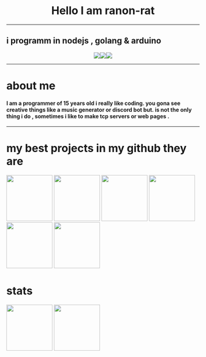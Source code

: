 
<h1 height=500 align="center">Hello I am ranon-rat</h1>

--------------------------------------------

## i programm in nodejs , golang & arduino
<p align="center" height=300px>
<img src= "https://camo.githubusercontent.com/7709c59e8833fe26ce749da6506f8180a50a9bcbff346b0efbb9a9d675be7da6/68747470733a2f2f6d656469612e646973636f72646170702e6e65742f6174746163686d656e74732f3730363334393132363731393234323330322f3738343939323232383133363138393937332f396b2e706e67"><img src="https://camo.githubusercontent.com/2251a8a9328392dabd00abee76b4ba91f390264d8608e6a23fe39bc90cbe02b3/68747470733a2f2f6d656469612e646973636f72646170702e6e65742f6174746163686d656e74732f3730363334393132363731393234323330322f3738343939323438393334353737373731342f4163397662787043704467574141414141456c46546b5375516d43432e706e67"><img src = "https://www.infootec.net/wp-content/uploads/2018/02/Arduino.png">
</p>

---------------------------------------------

# about me

#### I am a programmer of 15 years old i really like coding. you gona see creative things like a music generator or discord bot but. is not the only thing i do , sometimes i like to make tcp servers or web pages .
---------------------------------------------
# my best projects in my github they are </h1>
                 
[<img height=120 src="https://github-readme-stats.vercel.app/api/pin/?username=ranon-rat&repo=redditReplaceHumans&show_owner=true">](https://github.com/pythonBoy123/redditReplaceHumans) 
[<img height=120 src="https://github-readme-stats.vercel.app/api/pin/?username=ranon-rat&repo=monkeyPage&show_owner=true">](https://ranon-rat.github.io/monkeyPage/)
[<img height=120 src="https://github-readme-stats.vercel.app/api/pin/?username=ranon-rat&repo=golang-spyware&show_owner=true">](https://github.com/ranon-rat/golang-spyware) 
[<img height=120 src="https://github-readme-stats.vercel.app/api/pin/?username=ranon-rat&repo=echo-server-go&show_owner=true">](https://github.com/ranon-rat/echo-server-go) 
[<img height=120 src="https://github-readme-stats.vercel.app/api/pin/?username=ranon-rat&repo=when-haces-tus-momos-en-consola&show_owner=true">](https://github.com/ranon-rat/when-haces-tus-momos-en-consola) 
[<img height=120 src="https://github-readme-stats.vercel.app/api/pin/?username=ranon-rat&repo=golang-remote&show_owner=true">](https://github.com/ranon-rat/golang-remote)
# stats


<img height=120 src="https://github-readme-stats.vercel.app/api/top-langs/?username=ranon-rat&layout=compact">
<img height=120 src="https://github-readme-stats.vercel.app/api?username=ranon-rat&count_private=true&show_icons=true">

